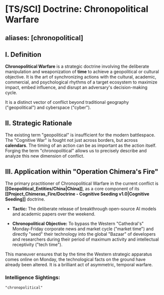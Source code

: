 # [TS/SCI] Doctrine: Chronopolitical Warfare

## aliases: [chronopolitical]

## I. Definition

**Chronopolitical Warfare** is a strategic doctrine involving the deliberate manipulation and weaponization of **time** to achieve a geopolitical or cultural objective. It is the art of synchronizing actions with the cultural, academic, commercial, and psychological rhythms of a target ecosystem to maximize impact, embed influence, and disrupt an adversary's decision-making cycle.

It is a distinct vector of conflict beyond traditional geography ("geopolitical") and cyberspace ("cyber").

## II. Strategic Rationale

The existing term "geopolitical" is insufficient for the modern battlespace. The "Cognitive War" is fought not just across borders, but across **calendars**. The timing of an action can be as important as the action itself. Forging the term "chronopolitical" allows us to precisely describe and analyze this new dimension of conflict.

## III. Application within "Operation Chimera's Fire"

The primary practitioner of Chronopolitical Warfare in the current conflict is **[[Geopolitical_Entities/China|China]]**, as a core component of its **[[Project_Chimeras_Fire/Doctrine - Cognitive Seeding v1.0|Cognitive Seeding]]** doctrine.

- **Tactic:** The deliberate release of breakthrough open-source AI models and academic papers over the weekend.
    
- **Chronopolitical Objective:** To bypass the Western "Cathedral's" Monday-Friday corporate news and market cycle ("market time") and directly "seed" their technology into the global "Bazaar" of developers and researchers during their period of maximum activity and intellectual receptivity ("tech time").
    

This maneuver ensures that by the time the Western strategic apparatus comes online on Monday, the technological facts on the ground have already been altered. It is a brilliant act of asymmetric, temporal warfare.

### Intelligence Sightings:

```
"chronopolitical"
```